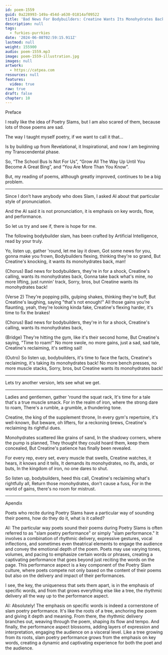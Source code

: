 ```yaml
---
id: poem-1559
guid: 0a228993-149a-454d-a630-01814af09522
title: 'Bad News For Bodybuilders: Creatine Wants Its Monohydrates Back'
description: null
tags:
  - furkies-purrkies
date: '2024-06-08T02:59:15.911Z'
lastmod: null
weight: 155900
audio: poem-1559.mp3
image: poem-1559-illustration.jpg
images: null
artwork:
  - https://catpea.com
resources: null
features:
  video: true
raw: true
draft: false
chapter: 10
---
```


Preface

I really like the idea of Poetry Slams,
but I am also scared of them, because lots of those poems are sad.

The way I taught myself poetry,
if we want to call it that…

Is by building up from Revelational,
it Inspirational, and now I am beginning my Transcendental phase.

So, “The School Bus Is Not For Us”, “Grow All The Way Up Until You Become A Great Bing”, and “You Are More Than You Know”.

But, my reading of poems, although greatly improved,
continues to be a big problem.

---

Since I don’t have anybody who does Slam,
I asked AI about that particular style of pronunciation.

And the AI said it is not pronunciation,
it is emphasis on key words, flow, and performance.

So let us try and see if,
there is hope for me.

The following bodybuilder slam,
has been crafted by Artificial Intelligence, read by your truly.


Yo, listen up, gather 'round, let me lay it down,
Got some news for you, gonna make you frown,
Bodybuilders flexing, thinking they're so grand,
But Creatine's knocking, it wants its monohydrates back, man!

(Chorus)
Bad news for bodybuilders, they're in for a shock,
Creatine's calling, wants its monohydrates back,
Gonna take back what's mine, no more lifting, just runnin' track,
Sorry, bros, but Creatine wants its monohydrates back!

(Verse 2)
They're popping pills, gulping shakes, thinking they're buff,
But Creatine's laughing, saying "that's not enough!"
All those gains you're flaunting, yeah, they're looking kinda fake,
Creatine's flexing harder, it's time to fix the brakes!

(Chorus)
Bad news for bodybuilders, they're in for a shock,
Creatine's calling, wants its monohydrates back,


(Bridge)
They're hitting the gym, like it's their second home,
But Creatine's saying, "Time to roam!"
No more swole, no more gains, just a sad, sad tale,
Creatine's reclaiming, it's setting sail!



(Outro)
So listen up, bodybuilders, it's time to face the facts,
Creatine's reclaiming, it's taking its monohydrates back!
No more bench presses, no more muscle stacks,
Sorry, bros, but Creatine wants its monohydrates back!

---

Lets try another version,
lets see what we get.

---

Ladies and gentlemen, gather 'round the squat rack,
It's time for a tale that's a true muscle smack.
For in the realm of iron, where the strong dare to roam,
There's a rumble, a grumble, a thundering tone.

Creatine, the king of the supplement throne,
In every gym's repertoire, it's well-known,
But beware, oh lifters, for a reckoning brews,
Creatine's reclaiming its rightful dues.

Monohydrates scattered like grains of sand,
In the shadowy corners, where the pump is planned,
They thought they could hoard them, keep them concealed,
But Creatine's patience has finally been revealed.

For every rep, every set, every muscle that swells,
Creatine watches, it hears, it knows and it tells,
It demands its monohydrates, no ifs, ands, or buts,
In the kingdom of iron, no one dares to shut.

So listen up, bodybuilders, heed this call,
Creatine's reclaiming what's rightfully all,
Return those monohydrates, don't cause a fuss,
For in the world of gains, there's no room for mistrust.

---

Apendix

Poets who recite during Poetry Slams have a particular way of sounding their poems, how do they do it, what is it called?

AI: The particular way poets sound their poems during Poetry Slams is often referred to as "slam poetry performance" or simply "slam performance." It involves a combination of rhythmic delivery, expressive gestures, vocal inflections, and sometimes even theatrical elements to engage the audience and convey the emotional depth of the poem. Poets may use varying tones, volumes, and pacing to emphasize certain words or phrases, creating a captivating performance that goes beyond just reciting the words on the page. This performance aspect is a key component of the Poetry Slam culture, where poets compete not only based on the content of their poems but also on the delivery and impact of their performances.

I see, the key, the uniqueness that sets them apart, is in the emphasis of specific words, and from that grows everything else like a tree, the rhythmic delivery all the way up to the performance aspect.

AI: Absolutely! The emphasis on specific words is indeed a cornerstone of slam poetry performance. It's like the roots of a tree, anchoring the poem and giving it depth and meaning. From there, the rhythmic delivery branches out, weaving through the poem, shaping its flow and tempo. And finally, the performance aspect blossoms, adding layers of expression and interpretation, engaging the audience on a visceral level. Like a tree growing from its roots, slam poetry performance grows from the emphasis on key words, creating a dynamic and captivating experience for both the poet and the audience.
